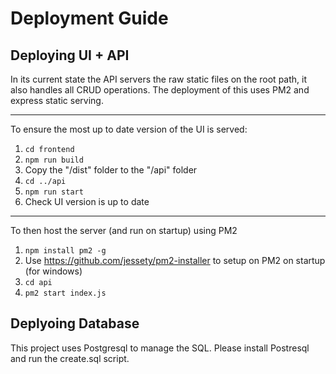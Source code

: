 # Deployment Guide

## Deploying UI + API

In its current state the API servers the raw static files on the root path, it also handles all CRUD operations.
The deployment of this uses PM2 and express static serving.

---

To ensure the most up to date version of the UI is served:

1.  `cd frontend`
2.  `npm run build`
3.  Copy the "/dist" folder to the "/api" folder
4.  `cd ../api`
5.  `npm run start`
6.  Check UI version is up to date

---

To then host the server (and run on startup) using PM2

1.  `npm install pm2 -g`
2.  Use https://github.com/jessety/pm2-installer to setup on PM2 on startup (for windows)
3.  `cd api`
4.  `pm2 start index.js`

## Deplyoing Database

This project uses Postgresql to manage the SQL. Please install Postresql and run the create.sql script.
